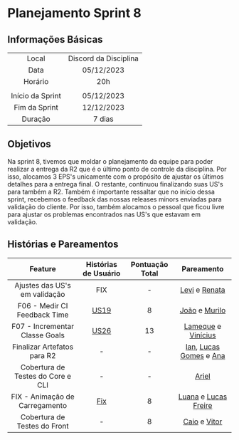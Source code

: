 # Planejamento Sprint 8

## Informações Básicas

|||
|:--:|:--:|
|Local|Discord da Disciplina|
|Data|05/12/2023|
|Horário|20h|
|||
|Início da Sprint|05/12/2023|
|Fim da Sprint|12/12/2023|
|Duração|7 dias|

## Objetivos

Na sprint 8, tivemos que moldar o planejamento da equipe para poder realizar a entrega da R2 que é o último ponto de controle da disciplina. Por isso, alocamos 3 EPS's  unicamente com o propósito de ajustar os últimos detalhes para a entrega final. O restante, continuou finalizando suas US's para também a R2.
Também é importante ressaltar que no início dessa sprint, recebemos o feedback das nossas releases minors enviadas para validação do cliente. Por isso, também alocamos o pessoal que ficou livre para ajustar os problemas encontrados nas US's que estavam em validação.

## Histórias e Pareamentos

|Feature|Histórias de Usuário|Pontuação Total|Pareamento|
|:---:|:---:|:---:|:---:|
|Ajustes das US's em validação|FIX|-|[Levi](https://github.com/levilunique) e [Renata](https://github.com/Renatinha28)|
|F06 - Medir CI Feedback Time| [US19](https://github.com/fga-eps-mds/2023.2-MeasureSoftGram-DOC/issues/50)| 8 | [João](https://github.com/joaobisi) e [Murilo](https://github.com/muriloschiler)|
|F07 - Incrementar Classe Goals| [US26](https://github.com/fga-eps-mds/2023.2-MeasureSoftGram-DOC/issues/57)| 13 | [Lameque](https://github.com/LamequeFernandes) e [Vinícius](https://github.com/viniciusvieira00)|
|Finalizar Artefatos para R2 | - | - | [Ian](https://github.com/IanPSRocha), [Lucas Gomes](https://github.com/LucasGlopes) e [Ana](https://github.com/AnaCarolinaRodriguesLeite)|
|Cobertura de Testes do Core e CLI| -| - |[Ariel](https://github.com/ArielSixwings)|
|FIX - Animação de Carregamento| [Fix](https://github.com/fga-eps-mds/2023.2-MeasureSoftGram-DOC/issues/60)| 8 |[Luana](https://github.com/LuaMedeiros) e [Lucas Freire](https://github.com/AguionStryke)|
|Cobertura de Testes do Front|-|8|[Caio](https://github.com/oCaioOliveira) e [Vitor](https://github.com/vitorekr)|